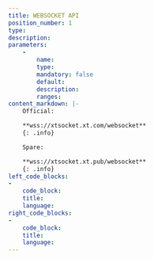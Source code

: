 ```yaml
---
title: WEBSOCKET API
position_number: 1
type:
description:
parameters:
    -
        name:
        type:
        mandatory: false
        default:
        description:
        ranges:
content_markdown: |-
    Official:

    **wss://xtsocket.xt.com/websocket**
    {: .info}

    Spare:

    **wss://xtsocket.xt.pub/websocket**
    {: .info}
left_code_blocks:
-
    code_block:
    title:
    language:
right_code_blocks:
-
    code_block:
    title:
    language:
---
```



